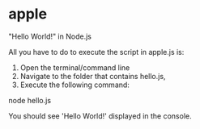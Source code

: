 apple
=====

"Hello World!" in Node.js

All you have to do to execute the script in apple.js is:

1) Open the terminal/command line
2) Navigate to the folder that contains hello.js, 
3) Execute the following command:
  
node hello.js

You should see 'Hello World!' displayed in the console.

